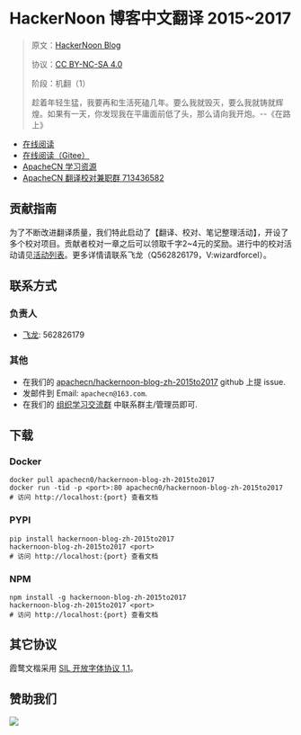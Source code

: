 <!--
    需要填充的占位符：
    
    README.md
    
        HackerNoon 博客中文翻译 2015~2017：文档中文名
        HackerNoon Blog：文档英文名
        https://www.hackernoon.com/：文档原始链接
        hknn1517：域名前缀
        飞龙：负责人名称
        wizardforcel：负责人 Github 用户名
        562826179：负责人 QQ
        hackernoon-blog-zh-2015to2017：ApacheCN 的 Github 仓库名称
        hackernoon-blog-zh-2015to2017：DockerHub 仓库名称
        hackernoon-blog-zh-2015to2017：PYPI 包名称
        hackernoon-blog-zh-2015to2017：NPM 包名称
    
    CNAME
    
        hknn1517：域名前缀

    index.html
    
        HackerNoon 博客中文翻译 2015~2017：文档中文名
        green：显示颜色
        hackernoon-blog-zh-2015to2017：ApacheCN 的 Github 仓库名称

    asset/docsify-apachecn-footer.js
    
        hackernoon-blog-zh-2015to2017：ApacheCN 的 Github 仓库名称
-->

# HackerNoon 博客中文翻译 2015~2017

> 原文：[HackerNoon Blog](https://www.hackernoon.com/)
> 
> 协议：[CC BY-NC-SA 4.0](http://creativecommons.org/licenses/by-nc-sa/4.0/)
> 
> 阶段：机翻（1）
> 
> 趁着年轻生猛，我要再和生活死磕几年。要么我就毁灭，要么我就铸就辉煌。如果有一天，你发现我在平庸面前低了头，那么请向我开炮。--《在路上》

* [在线阅读](https://hknn1517.apachecn.org)
* [在线阅读（Gitee）](https://apachecn.gitee.io/doc-template/)
* [ApacheCN 学习资源](http://docs.apachecn.org/)
* [ApacheCN 翻译校对兼职群 713436582](https://jq.qq.com/?_wv=1027&k=VSNtgpjb)

## 贡献指南

为了不断改进翻译质量，我们特此启动了【翻译、校对、笔记整理活动】，开设了多个校对项目。贡献者校对一章之后可以领取千字2\~4元的奖励。进行中的校对活动请见[活动列表](https://home.apachecn.org/#/docs/activity/docs-activity)。更多详情请联系飞龙（Q562826179，V:wizardforcel）。

## 联系方式

### 负责人

* [飞龙](https://github.com/wizardforcel): 562826179

### 其他

*   在我们的 [apachecn/hackernoon-blog-zh-2015to2017](https://github.com/apachecn/hackernoon-blog-zh-2015to2017) github 上提 issue.
*   发邮件到 Email: `apachecn@163.com`.
*   在我们的 [组织学习交流群](https://www.apachecn.org/#/docs/join) 中联系群主/管理员即可.

## 下载

### Docker

```
docker pull apachecn0/hackernoon-blog-zh-2015to2017
docker run -tid -p <port>:80 apachecn0/hackernoon-blog-zh-2015to2017
# 访问 http://localhost:{port} 查看文档
```

### PYPI

```
pip install hackernoon-blog-zh-2015to2017
hackernoon-blog-zh-2015to2017 <port>
# 访问 http://localhost:{port} 查看文档
```

### NPM

```
npm install -g hackernoon-blog-zh-2015to2017
hackernoon-blog-zh-2015to2017 <port>
# 访问 http://localhost:{port} 查看文档
```

## 其它协议

霞鹜文楷采用 [SIL 开放字体协议 1.1](https://github.com/lxgw/LxgwWenKai/blob/main/SIL_Open_Font_License_1.1.txt)。

## 赞助我们

![](http://data.apachecn.org/img/about/donate.jpg)
